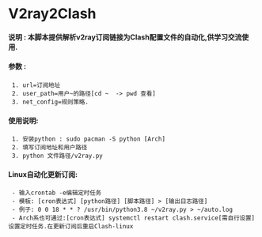 # V2ray2Clash

#### 说明 : 本脚本提供解析v2ray订阅链接为Clash配置文件的自动化,供学习交流使用.
#### 参数 :
     1. url=订阅地址
     2. user_path=用户~的路径[cd ~  -> pwd 查看]
     3. net_config=规则策略.
#### 使用说明:
     1. 安装python : sudo pacman -S python [Arch]
     2. 填写订阅地址和用户路径
     3. python 文件路径/v2ray.py
#### Linux自动化更新订阅:
     - 输入crontab -e编辑定时任务
     - 模板: [cron表达式] [python路径] [脚本路径] > [输出日志路径]    
     - 例子: 0 0 18 * * ? /usr/bin/python3.8 ~/v2ray.py > ~/auto.log
     - Arch系也可通过:[cron表达式] systemctl restart clash.service[需自行设置]设置定时任务.在更新订阅后重启Clash-linux 
     
